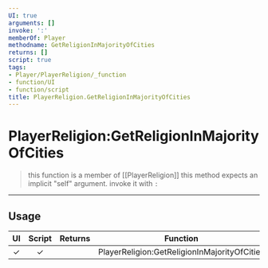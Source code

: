 ```yaml
---
UI: true
arguments: []
invoke: ':'
memberOf: Player
methodname: GetReligionInMajorityOfCities
returns: []
script: true
tags:
- Player/PlayerReligion/_function
- function/UI
- function/script
title: PlayerReligion.GetReligionInMajorityOfCities
---
```

# PlayerReligion:GetReligionInMajorityOfCities
> this function is a member of [[PlayerReligion]]
> this method expects an implicit "self" argument. invoke it with `:`
-----
## Usage
|  UI | Script | Returns | Function | Arguments |
|:---:|:------:|-------:|:--------:|:---------|
|✓|✓||PlayerReligion:GetReligionInMajorityOfCities||
